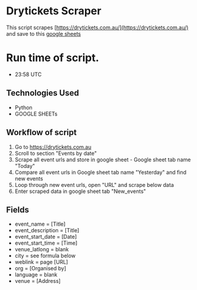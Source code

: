 # Drytickets Scraper

This script scrapes [https://drytickets.com.au/](https://drytickets.com.au/) and save to this [google sheets](https://docs.google.com/spreadsheets/d/1HjsWyf8EJARJi192xB8gJIlc5aCPM3xQrPGPHOFUqv8/edit?gid=1814938593#gid=1814938593)

# Run time of script.
   - 23:58 UTC

## Technologies Used
- Python
- GOOGLE SHEETs

## Workflow of script

1. Go to https://drytickets.com.au
2. Scroll to section "Events by date"
3. Scrape all event urls and store in google sheet - Google sheet tab name "Today"
4. Compare all event urls in Google sheet tab name "Yesterday" and find new events
5. Loop through new event urls, open "URL" and scrape below data
6. Enter scraped data in google sheet tab "New_events"

## Fields

- event_name = [Title]
- event_description = [Title]
- event_start_date = [Date]
- event_start_time = [Time]
- venue_latlong = blank
- city = see formula below
- weblink = page [URL]
- org = [Organised by]
- language = blank
- venue = [Address]


